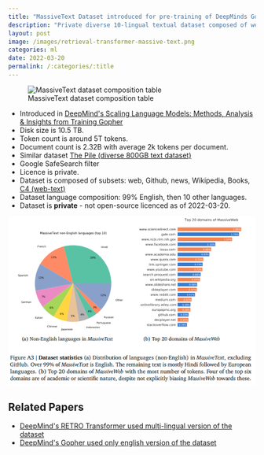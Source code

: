 ```yaml
---
title: "MassiveText Dataset introduced for pre-training of DeepMinds Gopher"
description: "Private diverse 10-lingual textual dataset composed of web, Github, news, Wikipedia, Books, C4."
layout: post
image: /images/retrieval-transformer-massive-text.png
categories: ml
date: 2022-03-20
permalink: /:categories/:title
---
```


<figure class="figure">
    <img
        class="figure-img img-fluid rounded lazyload"
        data-src="/images/retrieval-transformer-massive-text.png"
        alt="MassiveText dataset composition table"/>
    <figcaption class="figure-caption">MassiveText dataset composition table</figcaption>
</figure>

- Introduced in [DeepMind's Scaling Language Models: Methods, Analysis & Insights from Training Gopher](https://storage.googleapis.com/deepmind-media/research/language-research/Training%20Gopher.pdf)
- Disk size is 10.5 TB.
- Token count is around 5T tokens.
- Document count is 2.32B with average 2k tokens per document.
- Similar dataset [The Pile (diverse 800GB text dataset)](https://pile.eleuther.ai/)
- Google SafeSearch filter
- Licence is private.
- Dataset is composed of subsets: web, Github, news, Wikipedia, Books, [C4 (web-text)](https://arxiv.org/abs/1910.10683)
- Dataset language composition: 99% English, then 10 other languages.
- Dataset is **private** - not open-source licenced as of 2022-03-20.

![MassiveText non-english composition](/images/massivetext-non-english-composition.png)

## Related Papers
- [DeepMind's RETRO Transformer used multi-lingual version of the dataset](/ml/DeepMinds-RETRO-Transformer-Model)
- [DeepMind's Gopher used only english version of the dataset](https://storage.googleapis.com/deepmind-media/research/language-research/Training%20Gopher.pdf)